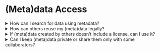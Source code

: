 # (Meta)data Access
<details class="faq-box">
  <summary>How can I search for data using metadata?</summary>
  
You can search for data through general-purpose repositories (such as [Zenodo](https://zenodo.org/)), registry of data repositories (like [re3data](https://www.re3data.org/)), or institutional ones (f.e. [KITopen](https://www.bibliothek.kit.edu/kitopen.php)) depending on where it has been stored. Most of these repositories provide search interfaces allowing you to filter results using administrative metadata attributes. The access to the data may require authentication, depending on the permissions set by the data owner.
A [project-specific data repository](https://matwerk.datamanager.kit.edu/frontend/repo-management.html) offered by the [NFDI-MatWerk](https://nfdi-matwerk.de/) consortium is available and ensures the search for data using administrative metadata. Additionally, two project-specific metadata repositories are also offered: [one](https://matwerk.datamanager.kit.edu/frontend/metadata-management.html) hosted by the [NFDI-MatWerk](https://nfdi-matwerk.de/) consortium and the other [one](https://metarepo.nffa.eu/frontend/metadata-management.html) by the [NFFA](https://nffa.eu/) and [JL-MDMC](https://jl-mdmc-helmholtz.de/) consortia. These enable the search of specific created metadata that goes beyond the administrative ones.
</details>
<details class="faq-box">
  <summary>How can others reuse my (meta)data legally?</summary>
  
 To enable the legal reuse with a proper citation of your data, it is important to publish it under a clear license (e.g. [Creative Commons License](https://creativecommons.org/), [Apache License](https://www.apache.org/licenses/),...). A license is a legal agreement between the data creator and the end-user, or the repository where the data is stored, specifying how the data may be used. Choosing an open license or one with minimal restrictions ensures that others can reuse and cite your data in a legally compliant way.
</details>
<details class="faq-box">
  <summary>If (meta)data created by others doesn’t include a license, can I use it?</summary>

No, without a specified license, you don’t have the legal rights to reuse the (meta)data. In this case, you can contact the author or data owner and ask them to provide a license.
</details>
<details class="faq-box">
  <summary>Can I keep (meta)data private or share them only with some collaborators?</summary>
 
 Yes, most repositories provide the access control permission and user authentication functionalities in order to keep your (meta)data private or share it only with some collaborators during active research. There is also the possibility to publish your (meta)data with view-only rights, enabling controlled access.
In order to fully benefit from the [FAIR principles](https://rdcu.be/ewN9f), it is recommended to make your (meta)data publicly available.
</details>